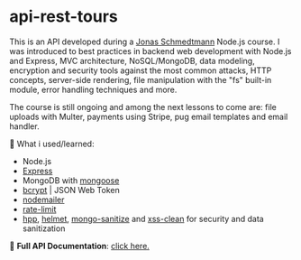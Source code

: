 # api-rest-tours

This is an API developed during a [Jonas Schmedtmann](https://twitter.com/jonasschmedtman) Node.js course. I was introduced to best practices in backend web development with Node.js and Express, MVC architecture, NoSQL/MongoDB, data modeling, encryption and security tools against the most common attacks, HTTP concepts, server-side rendering, file manipulation with the "fs" built-in module, error handling techniques and more.

The course is still ongoing and among the next lessons to come are: file uploads with Multer, payments using Stripe, pug email templates and email handler.

🌱 What i used/learned:

- Node.js
- [Express](https://www.npmjs.com/package/express)
- MongoDB with [mongoose](https://www.npmjs.com/package/mongoose)
- [bcrypt](https://www.npmjs.com/package/bcryptjs) | JSON Web Token
- [nodemailer](https://www.npmjs.com/package/nodemailer)
- [rate-limit](https://www.npmjs.com/package/express-rate-limit)
- [hpp](https://www.npmjs.com/package/hpp), [helmet](https://www.npmjs.com/package/helmet), [mongo-sanitize](https://www.npmjs.com/package/express-mongo-sanitize) and [xss-clean](https://www.npmjs.com/package/xss-clean) for security and data sanitization

📃 **Full API Documentation**: [click here.](https://documenter.getpostman.com/view/16396526/UVysxG9L)
